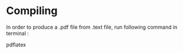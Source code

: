 # Compiling

In order to produce a .pdf file from .text file, run following command in terminal :

pdflatex <filename>
